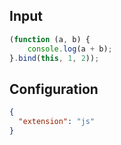 
## Input
```javascript input
(function (a, b) {
    console.log(a + b);
}.bind(this, 1, 2));
```

## Configuration
```json configuration
{
  "extension": "js"
}
```
